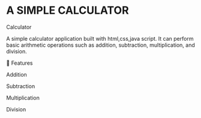 # A SIMPLE CALCULATOR
Calculator

A simple calculator application built with html,css,java script. It can perform basic arithmetic operations such as addition, subtraction, multiplication, and division.

🚀 Features

Addition

Subtraction

Multiplication

Division
